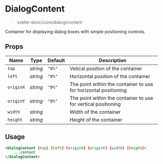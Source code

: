 # DialogContent
> svelte-doric/core/dialog/content

Container for displaying dialog boxes with simple positioning controls.

## Props
| Name | Type | Default | Description |
| --- | --- | --- | --- |
| `top` | _string_ | `"0%"` | Vetical position of the container
| `left` | _string_ | `"0%"` | Horizontal position of the container
| `originX` | _string_ | `"0%"` | The point within the container to use for horizontal positioning
| `originY` | _string_ | `"0%"` | The point within the container to use for vertical positioning
| `width` | _string_ | | Width of the container
| `height` | _string_ | | Height of the container


## Usage
```html
<DialogContent {top} {left} {originX} {originY} {width} {height}>
    ...content
</DialogContent>
```
